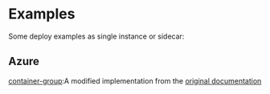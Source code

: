 # Examples

Some deploy examples as single instance or sidecar:

## Azure

[container-group](/nginx-letsencrypt/blob/main/examples/azure-container-group.yaml):A modified implementation from the [original documentation](https://docs.microsoft.com/en-us/azure/container-instances/container-instances-container-group-ssl)
